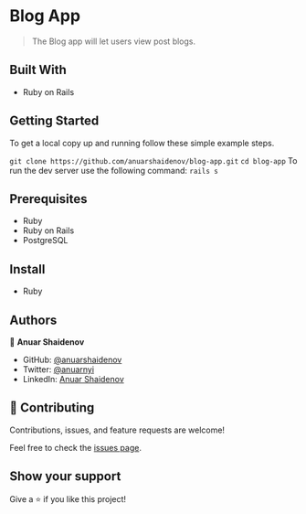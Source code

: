 # Blog App

> The Blog app will let users view post blogs.

## Built With

- Ruby on Rails

## Getting Started

To get a local copy up and running follow these simple example steps.

`git clone https://github.com/anuarshaidenov/blog-app.git`
`cd blog-app`
To run the dev server use the following command:
`rails s`

## Prerequisites

- Ruby
- Ruby on Rails
- PostgreSQL

## Install

- Ruby

## Authors

👤 **Anuar Shaidenov**

- GitHub: [@anuarshaidenov](https://github.com/anuarshaidenov)
- Twitter: [@anuarnyi](https://twitter.com/anuarnyi)
- LinkedIn: [Anuar Shaidenov](https://www.linkedin.com/in/anuar-shaidenov-365a951b8/)

## 🤝 Contributing

Contributions, issues, and feature requests are welcome!

Feel free to check the [issues page](../../issues/).

## Show your support

Give a ⭐️ if you like this project!
